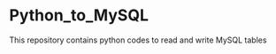 Python_to_MySQL
===============

This repository contains python codes to read and write MySQL tables 
